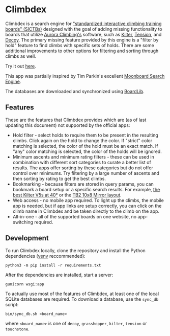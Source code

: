 # Climbdex

Climbdex is a search engine for ["standardized interactive climbing training boards" (SICTBs)](https://gearjunkie.com/climbing/kilter-moon-grasshopper-more-interactive-climbing-training-boards-explained) designed with the goal of adding missing functionality to boards that utilize [Aurora Climbing's](https://auroraclimbing.com/) software, such as [Kilter](https://settercloset.com/pages/the-kilter-board), 
[Tension](https://tensionclimbing.com/product/tension-board-sets/), and [Decoy](https://decoy-holds.com/pages/decoy-board). The primary missing feature provided by this engine is a "filter by hold" feature to find climbs with specific sets of holds. There are some additional improvements to other options for filtering and sorting through climbs as well.

Try it out [here](https://climbdex.fly.dev/).

This app was partially inspired by Tim Parkin's excellent [Moonboard Search Engine](http://mb.timparkin.net/).

The databases are downloaded and synchronized using [BoardLib](https://github.com/lemeryfertitta/BoardLib). 

## Features

These are the features that Climbdex provides which are (as of last updating this document) not supported by the official apps:

- Hold filter - select holds to require them to be present in the resulting climbs. Click again on the hold to change the color. If "strict" color matching is selected, the color of the hold must be an exact match. If "any" color matching is selected, the color of the holds will be ignored.
- Minimum ascents and minimum rating filters - these can be used in combination with different sort categories to curate a better list of results. The apps offer sorting by these categories but do not offer control over minimums. Try filtering by a large number of ascents and then sorting by rating to get the best climbs.
- Bookmarking - because filters are stored in query params, you can bookmark a board setup or a specific search results. For example, [the best Kilter V5s at 40°](https://climbdex.fly.dev/results?angle=40&minAscents=200&minRating=1.0&minGrade=20&maxGrade=21&sortBy=quality&sortOrder=desc&holds=&board=kilter&layout=1&size=10&set=1&set=20&roleMatch=strict) or the [TB2 10x8 Mirror layout](https://climbdex.fly.dev/filter?board=tension&layout=10&size=9&set=12&set=13).
- Web access - no mobile app required. To light up the climbs, the mobile app is needed, but if app links are setup correctly, you can click on the climb name in Climbdex and be taken directly to the climb on the app.
- All-in-one - all of the supported boards on one website, no app-switching required.

## Development

To run Climbdex locally, clone the repository and install the Python dependencies ([venv](https://docs.python.org/3/library/venv.html) reccommended):

```
python3 -m pip install -r requirements.txt
```

After the dependencies are installed, start a server:

```
gunicorn wsgi:app
```

To actually use most of the features of Climbdex, at least one of the local SQLite databases are required. To download a database, use the `sync_db` script:

```
bin/sync_db.sh <board_name>
```

where `<board_name>` is one of `decoy`, `grasshopper`, `kilter`, `tension` or `touchstone`.
